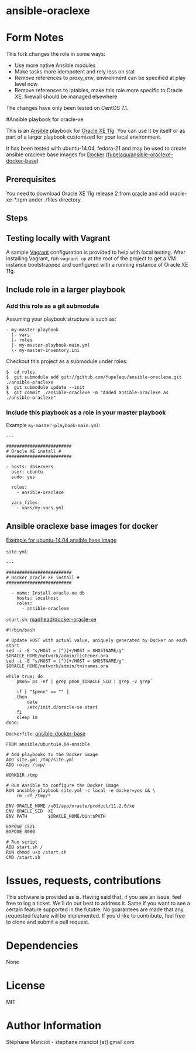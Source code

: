 ansible-oraclexe
================

# Form Notes

This fork changes the role in some ways:

* Use more native Ansible modules
* Make tasks more idempotent and rely less on stat
* Remove references to proxy_env, environment can be specified at play level now
* Remove references to iptables, make this role more specific to Oracle XE, firewall should be managed elsewhere

The changes have only been tested on CentOS 7.1.

#Ansible playbook for oracle-xe

This is an [Ansible](http://www.ansibleworks.com/) playbook for [Oracle XE 11g](http://www.oracle.com/technetwork/products/express-edition/overview/index.html). You can use it by itself or as part of a larger playbook customized for your local environment.

It has been tested with ubuntu-14.04, fedora-21 and may be used to create ansible oraclexe base images for [Docker](https://www.docker.com/) ([fupelaqu/ansible-oraclexe-docker-base](https://github.com/fupelaqu/ansible-oraclexe-docker-base))


Prerequisites
-------------

You need to download Oracle XE 11g release 2 from [oracle](http://www.oracle.com/technetwork/products/express-edition/downloads/index.html) and add oracle-xe-*.rpm under ./files directory.

Steps
-----

## Testing locally with Vagrant
A sample [Vagrant](http://www.vagrantup.com/) configuration is provided to help with local testing. After installing Vagrant, run `vagrant up` at the root of the project to get a VM instance bootstrapped and configured with a running instance of Oracle XE 11g.

## Include role in a larger playbook
### Add this role as a git submodule
Assuming your playbook structure is such as:
```
- my-master-playbook
  |- vars
  |- roles
  |- my-master-playbook-main.yml
  \- my-master-inventory.ini
```

Checkout this project as a submodule under roles:

```
$  cd roles
$  git submodule add git://github.com/fupelaqu/ansible-oraclexe.git ./ansible-oraclexe
$  git submodule update --init
$  git commit ./ansible-oraclexe -m "Added ansible-oraclexe as ./ansible-oraclexe"
```

### Include this playbook as a role in your master playbook
Example `my-master-playbook-main.yml`:

```
---

#########################
# Oracle XE install #
#########################

- hosts: dbservers
  user: ubuntu
  sudo: yes

  roles:
    - ansible-oraclexe

  vars_files:
    - vars/my-vars.yml
```

## Ansible oraclexe base images for docker

[Exemple for ubuntu-14.04 ansible base image](https://github.com/fupelaqu/ansible-oraclexe-docker-base)

`site.yml`:

```
---

#########################
# Docker Oracle XE install #
#########################

  - name: Install oracle-xe db
    hosts: localhost
    roles:
      - ansible-oraclexe
```

`start.sh`: [madhead/docker-oracle-xe](https://github.com/madhead/docker-oracle-xe/blob/master/config/start.sh)

```
#!/bin/bash

# Update HOST with actual value, uniquely generated by Docker on each start
sed -i -E "s/HOST = [^)]+/HOST = $HOSTNAME/g" $ORACLE_HOME/network/admin/listener.ora
sed -i -E "s/HOST = [^)]+/HOST = $HOSTNAME/g" $ORACLE_HOME/network/admin/tnsnames.ora

while true; do
    pmon=`ps -ef | grep pmon_$ORACLE_SID | grep -v grep`

    if [ "$pmon" == "" ]
    then
        date
        /etc/init.d/oracle-xe start
    fi
    sleep 1m
done;

```

`Dockerfile`: [ansible-docker-base](https://github.com/ansible/ansible-docker-base)

```
FROM ansible/ubuntu14.04-ansible

# Add playbooks to the Docker image
ADD site.yml /tmp/site.yml
ADD roles /tmp/

WORKDIR /tmp

# Run Ansible to configure the Docker image
RUN ansible-playbook site.yml -c local -e docker=yes && \
    rm -rf /tmp/*

ENV ORACLE_HOME /u01/app/oracle/product/11.2.0/xe
ENV ORACLE_SID  XE
ENV PATH        $ORACLE_HOME/bin:$PATH

EXPOSE 1521
EXPOSE 8080

# Run script
ADD start.sh /
RUN chmod u+x /start.sh
CMD /start.sh

```

# Issues, requests, contributions
This software is provided as is. Having said that, if you see an issue, feel free to log a ticket. We'll do our best to address it. Same if you want to see a certain feature supported in the fututre. No guarantees are made that any requested feature will be implemented. If you'd like to contribute, feel free to clone and submit a pull request.

# Dependencies
None

# License
MIT

# Author Information

Stéphane Manciot - stephane.manciot [at] gmail.com
